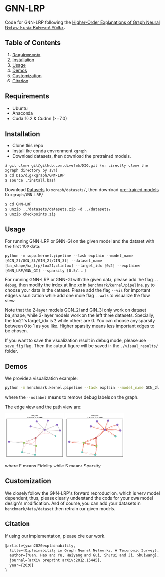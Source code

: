 # GNN-LRP

Code for GNN-LRP following the [Higher-Order Explanations of Graph Neural Networks via Relevant Walks](https://arxiv.org/abs/2006.03589).

## Table of Contents

1. [Requirements](#requirements)
1. [Installation](#installation)
1. [Usage](#usage)
1. [Demos](#demos)
1. [Customization](#customization)
1. [Citation](#citation)

## Requirements

* Ubuntu
* Anaconda
* Cuda 10.2 & Cudnn (>=7.0)

## Installation

* Clone this repo
* Install the conda environment `xgraph`
* Download datasets, then download the pretrained models.

```shell script
$ git clone git@github.com:divelab/DIG.git (or directly clone the xgraph directory by svn)
$ cd DIG/dig/xgraph/GNN-LRP
$ source ./install.bash
```
Download [Datasets](https://drive.google.com/file/d/11a-KP_EUH6sgJ5gTC4LZeR_N9SISMWn2/view?usp=sharing) to `xgraph/datasets/`, then
download [pre-trained models](https://drive.google.com/file/d/10GnOkvfp-VMWWtPTOE1uVwE7YiLdvOx-/view?usp=sharing) to `xgraph/GNN-LRP/`
```shell script
$ cd GNN-LRP 
$ unzip ../datasets/datasets.zip -d ../datasets/
$ unzip checkpoints.zip
```

## Usage

For running GNN-LRP or GNN-GI on the given model and the dataset with the first 100 data:

```shell script
python -m supp.kernel.pipeline --task explain --model_name [GCN_2l/GCN_3l/GIN_2l/GIN_3l] --dataset_name [ba_shape/ba_lrp/tox21/clintox] --target_idx [0/2] --explainer [GNN_LRP/GNN_GI] --sparsity [0.5/...]
```

For running GNN-LRP or GNN-GI with the given data, please add the flag `--debug`, then modify the index at line xx in `benchmark/kernel/pipeline.py` to choose your data in the dataset. Please add the flag `--vis` for important edges visualization while add one more flag `--walk` to visualize the flow view.

Note that the 2-layer models GCN_2l and GIN_3l only work on dataset ba_shape, while 3-layer models work on the left three datasets. Specially, the tox21's target_idx is 2 while others are 0. You can choose any sparsity between 0 to 1 as you like. Higher sparsity means less important edges to be chosen.

If you want to save the visualization result in debug mode, please use `--save_fig` flag. Then the output figure will be saved
in the `./visual_results/` folder.

## Demos

We provide a visualization example:

```bash
python -m benchmark.kernel.pipeline --task explain --model_name GCN_2l --dataset_name ba_shape --target_idx 0 --explainer GNN_LRP --sparsity 0.5 --debug --vis [--walk] --nolabel
```
where the `--nolabel` means to remove debug labels on the graph.

The edge view and the path view are:

<img src="figures/ba_shape.png" alt="ba_shape" style="zoom:30%"/>
<img src="figures/ba_shape_edge.png" alt="ba_shape_edge" style="zoom:30%"/>

where F means Fidelity while S means Sparsity.

## Customization

We closely follow the GNN-LRP's forward reproduction, which is very model dependent; thus, please clearly understand the code for your own model design's modification. And of course, you can add your datasets in `benchmark/data/dataset` then retrain our given models.

## Citation

If using our implementation, please cite our work.

```
@article{yuan2020explainability,
  title={Explainability in Graph Neural Networks: A Taxonomic Survey},
  author={Yuan, Hao and Yu, Haiyang and Gui, Shurui and Ji, Shuiwang},
  journal={arXiv preprint arXiv:2012.15445},
  year={2020}
}
```

